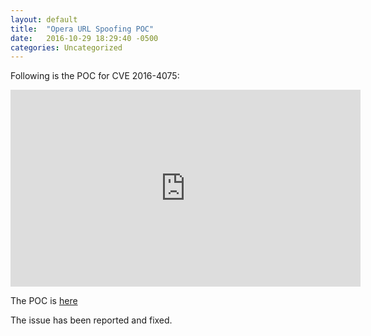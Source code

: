 ```yaml
---
layout: default
title:  "Opera URL Spoofing POC"
date:   2016-10-29 18:29:40 -0500
categories: Uncategorized
---
```

Following is the POC for CVE 2016-4075:

<iframe width="560" height="315" src="https://youtu.be/ElZNFXySRCE" frameborder="0" allow="accelerometer; autoplay; clipboard-write; encrypted-media; gyroscope; picture-in-picture" allowfullscreen></iframe>

The POC is [here](https://abhikafle.com.np/spoof.html)

The issue has been reported and fixed.